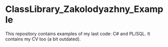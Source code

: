 # ClassLibrary_Zakolodyazhny_Example
This repository contains examples of my last code: C# and PL/SQL.
It contains my CV too (a bit outdated). 
